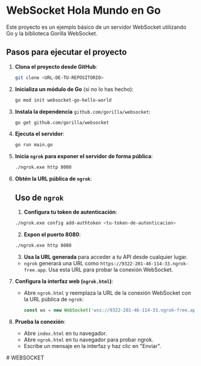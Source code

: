 # WebSocket Hola Mundo en Go

Este proyecto es un ejemplo básico de un servidor WebSocket utilizando Go y la biblioteca Gorilla WebSocket.

## Pasos para ejecutar el proyecto

1. **Clona el proyecto desde GitHub**:
   ```bash
   git clone <URL-DE-TU-REPOSITORIO>
   ```

2. **Inicializa un módulo de Go** (si no lo has hecho):
   ```bash
   go mod init websocket-go-hello-world
   ```

3. **Instala la dependencia** `github.com/gorilla/websocket`:
   ```bash
   go get github.com/gorilla/websocket
   ```

4. **Ejecuta el servidor**:
   ```bash
   go run main.go
   ```

5. **Inicia `ngrok` para exponer el servidor de forma pública**:
   ```bash
   ./ngrok.exe http 8080
   ```

6. **Obtén la URL pública de `ngrok`**:
   ## Uso de `ngrok`

    1. **Configura tu token de autenticación**:
   ```bash
   ./ngrok.exe config add-authtoken <tu-token-de-autenticacion>
   ```

    2. **Expon el puerto 8080**:
   ```bash
   ./ngrok.exe http 8080
   ```

    3. **Usa la URL generada** para acceder a tu API desde cualquier lugar.

   - `ngrok` generará una URL como `https://9322-201-46-114-33.ngrok-free.app`. Usa esta URL para probar la conexión WebSocket.

7. **Configura la interfaz web (`ngrok.html`)**:
   - Abre `ngrok.html` y reemplaza la URL de la conexión WebSocket con la URL pública de `ngrok`:
     ```javascript
     const ws = new WebSocket('wss://9322-201-46-114-33.ngrok-free.app/ws');
     ```

8. **Prueba la conexión**:
   - Abre `index.html` en tu navegador.
   - Abre `ngrok.html` en tu navegador para probar ngrok.
   - Escribe un mensaje en la interfaz y haz clic en "Enviar".


#   W E B S O C K E T  
 